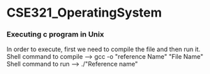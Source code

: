 # CSE321_OperatingSystem

<h3>Executing c program in Unix</h3>
In order to execute, first we need to compile the file and then run it. <br>
Shell command to compile --> gcc -o "reference Name" "File Name" <br>
Shell command to run --> ./"Reference name"
